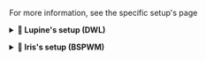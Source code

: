 <p>For more information, see the specific setup's page</p>
<details>
  <summary><b>🎁 Lupine's setup (DWL)</b></summary>
  <img src="/lupine/docs/assets/setup/setup.png" alt="setup">
</details>
<p></p>
<details>
  <summary><b>🎁 Iris's setup (BSPWM)</b></summary>
  <img src="/iris/docs/assets/setup/setup.png" alt="setup">
</details>

